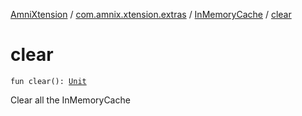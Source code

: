 [AmniXtension](../../index.md) / [com.amnix.xtension.extras](../index.md) / [InMemoryCache](index.md) / [clear](./clear.md)

# clear

`fun clear(): `[`Unit`](https://kotlinlang.org/api/latest/jvm/stdlib/kotlin/-unit/index.html)

Clear all the InMemoryCache

